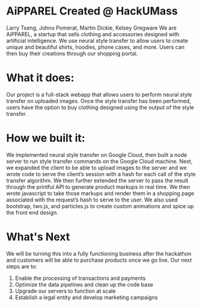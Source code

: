 # AiPPAREL Created @ HackUMass
Larry Tseng, Johno Pomerat, Martin Dickie, Kelsey Gregware
We are AiPPAREL, a startup that sells clothing and accessories designed with artificial intelligence. We use neural style transfer to allow users to create unique and beautiful shirts, hoodies, phone cases, and more. Users can then buy their creations through our shopping portal.

# What it does:
Our project is a full-stack webapp that allows users to perform neural style transfer on uploaded images. Once the style transfer has been performed, users have the option to buy clothing designed using the output of the style transfer.

# How we built it:
We implemented neural style transfer on Google Cloud, then built a node server to run style transfer commands on the Google Cloud machine. Next, we expanded the client to be able to upload images to the server and we wrote code to serve the client’s session with a hash for each call of the style transfer algorithm. We then further extended the server to pass the result through the printful API to generate product markups in real time. We then wrote javascript to take those markups and render them in a shopping page associated with the request’s hash to serve to the user. We also used bootstrap, two.js, and particles.js to create custom animations and spice up the front end design.

# What's Next
We will be turning this into a fully functioning business after the hackathon and customers will be able to purchase products once we go live. Our next steps are to:
1. Enable the processing of transactions and payments
2. Optimize the data pipelines and clean up the code base
3. Upgrade our servers to function at scale
4. Establish a legal entity and develop marketing campaigns
